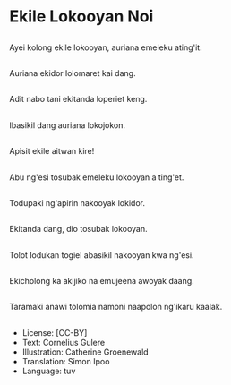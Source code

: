 # Ekile Lokooyan Noi

##
Ayei kolong ekile lokooyan, auriana emeleku ating'it.

##
Auriana ekidor lolomaret kai dang.

##
Adit nabo tani ekitanda loperiet keng.

##
Ibasikil dang auriana lokojokon.

##
Apisit ekile aitwan kire!

##
Abu ng'esi tosubak emeleku lokooyan a ting'et.

##
Todupaki ng'apirin nakooyak lokidor.

##
Ekitanda dang, dio tosubak lokooyan.

##
Tolot lodukan togiel abasikil nakooyan kwa ng'esi.

##
Ekicholong ka akijiko na emujeena awoyak daang.

##
Taramaki anawi tolomia namoni naapolon ng'ikaru kaalak.

##
* License: [CC-BY]
* Text: Cornelius Gulere
* Illustration: Catherine Groenewald
* Translation: Simon Ipoo
* Language: tuv
